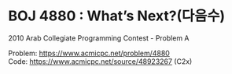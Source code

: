 # BOJ 4880 : What’s Next?(다음수)
2010 Arab Collegiate Programming Contest - Problem A  
  
Problem: https://www.acmicpc.net/problem/4880  
Code: https://www.acmicpc.net/source/48923267 (C2x)
